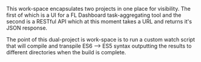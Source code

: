This work-space encapsulates two projects in one place for visibility. The first of which is a UI for a FL Dashboard task-aggregating tool and the second is a RESTful API which at this moment takes a URL and returns it's JSON response. 


The point of this dual-project is work-space is to run a custom watch script that will compile and transpile ES6 --> ES5 syntax outputting the results to different directories when the build is complete. 
